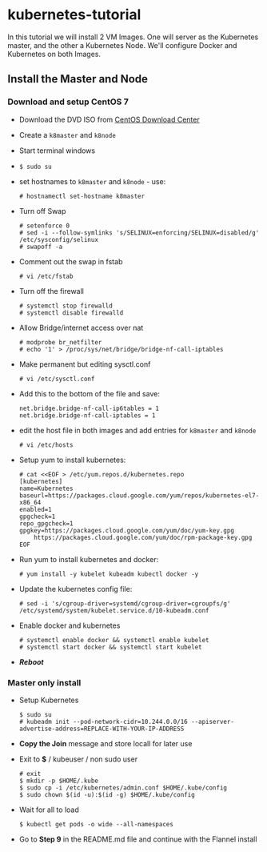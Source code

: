 # kubernetes-tutorial
In this tutorial we will install 2 VM Images. One will server as the Kubernetes master, and the other a Kubernetes Node. We'll configure Docker and Kubernetes on both Images. 

## Install the Master and Node 

### Download and setup CentOS 7
 - Download the DVD ISO from [CentOS Download Center](https://www.centos.org/download/)

 - Create a `k8master` and `k8node`

 - Start terminal windows

 - `$ sudo su`

 - set hostnames to `k8master` and `k8node` - use: 
 
    ```
    # hostnamectl set-hostname k8master
    ``` 

- Turn off Swap

    ```
    # setenforce 0
    # sed -i --follow-symlinks 's/SELINUX=enforcing/SELINUX=disabled/g' /etc/sysconfig/selinux
    # swapoff -a
    ```

- Comment out the swap in fstab 

    ```
    # vi /etc/fstab
    ```

- Turn off the firewall

    ```
    # systemctl stop firewalld
    # systemctl disable firewalld
    ```

- Allow Bridge/internet access over nat

    ```
    # modprobe br_netfilter
    # echo '1' > /proc/sys/net/bridge/bridge-nf-call-iptables
    ```

- Make permanent but editing sysctl.conf

    ```
    # vi /etc/sysctl.conf
    ```

- Add this to the bottom of the file and save:

    ```
    net.bridge.bridge-nf-call-ip6tables = 1
    net.bridge.bridge-nf-call-iptables = 1
    ```

- edit the host file in both images and add entries for `k8master` and `k8node`

    ```
    # vi /etc/hosts
    ```

- Setup yum to install kubernetes:

    ```
    # cat <<EOF > /etc/yum.repos.d/kubernetes.repo
    [kubernetes]
    name=Kubernetes
    baseurl=https://packages.cloud.google.com/yum/repos/kubernetes-el7-x86_64
    enabled=1
    gpgcheck=1
    repo_gpgcheck=1
    gpgkey=https://packages.cloud.google.com/yum/doc/yum-key.gpg
        https://packages.cloud.google.com/yum/doc/rpm-package-key.gpg
    EOF
    ```

- Run yum to install kubernetes and docker:

    ```
    # yum install -y kubelet kubeadm kubectl docker -y
    ```

- Update the kubernetes config file:

    ```
    # sed -i 's/cgroup-driver=systemd/cgroup-driver=cgroupfs/g' /etc/systemd/system/kubelet.service.d/10-kubeadm.conf
    ```

- Enable docker and kubernetes

    ```
    # systemctl enable docker && systemctl enable kubelet
    # systemctl start docker && systemctl start kubelet
    ```

- ***Reboot***

### **Master only** install

- Setup Kubernetes

    ```
    $ sudo su
    # kubeadm init --pod-network-cidr=10.244.0.0/16 --apiserver-advertise-address=REPLACE-WITH-YOUR-IP-ADDRESS
    ```

- **Copy the Join** message and store locall for later use

- Exit to **$** / kubeuser / non sudo user

    ```
    # exit
    $ mkdir -p $HOME/.kube
    $ sudo cp -i /etc/kubernetes/admin.conf $HOME/.kube/config
    $ sudo chown $(id -u):$(id -g) $HOME/.kube/config
    ```

- Wait for all to load

    ```
    $ kubectl get pods -o wide --all-namespaces
    ```

- Go to **Step 9** in the README.md file and continue with the Flannel install






